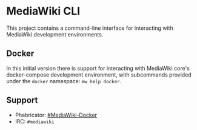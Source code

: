 # MediaWiki CLI

This project contains a command-line interface for interacting with MediaWiki development environments.

## Docker

In this initial version there is support for interacting with MediaWiki core's docker-compose development environment,
with subcommands provided under the `docker` namespace: `mw help docker`.

## Support

* Phabricator: [#MediaWiki-Docker](https://phabricator.wikimedia.org/project/view/4585/)
* IRC: `#mediawiki`
